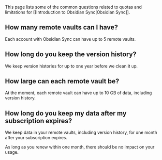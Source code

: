 This page lists some of the common questions related to quotas and limitations for [[Introduction to Obsidian Sync|Obsidian Sync]].

## How many remote vaults can I have?

Each account with Obsidian Sync can have up to 5 remote vaults.

## How long do you keep the version history?

We keep version histories for up to one year before we clean it up.

## How large can each remote vault be?

At the moment, each remote vault can have up to 10 GB of data, including version history.

## How long do you keep my data after my subscription expires?

We keep data in your remote vaults, including version history, for one month after your subscription expires.

As long as you renew within one month, there should be no impact on your usage.
